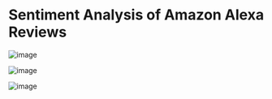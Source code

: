 # Sentiment Analysis of Amazon Alexa Reviews

![image](https://github.com/user-attachments/assets/5db8be5b-d6e0-436c-99bb-d48af143336d)

![image](https://github.com/user-attachments/assets/b2801de7-008e-4d77-9233-428681b32f3b)

![image](https://github.com/user-attachments/assets/95b31c67-65da-4684-bc5f-62035a6d39da)

